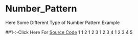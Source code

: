 # Number_Pattern
Here Some Different Type of Number Pattern Example

##1-:-Click Here For [Source Code](https://github.com/Mahendra710/Number_Pattern/blob/main/7.1-Number%20Pattern.py)
         1 
         1 2 
         1 2 3 
         1 2 3 4 
         1 2 3 4 5 
         
